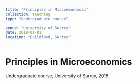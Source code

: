 ```yaml
--- 
title: "Principles in Microeconomics"
collection: teaching
type: "Undergraduate course"

venue: "University of Surrey"
date: 2018-01-01
location: "Guildford, Surrey"
---
```


# Principles in Microeconomics <br>
Undergraduate course, University of Surrey, 2018

